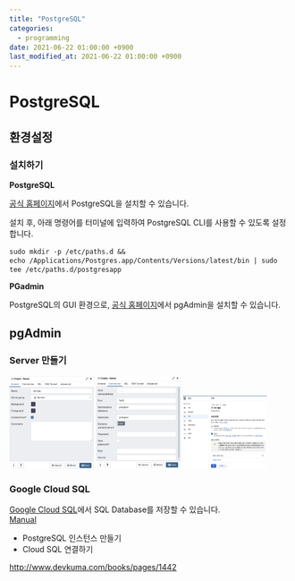 ```yaml
---
title: "PostgreSQL"
categories:
  - programming
date: 2021-06-22 01:00:00 +0900
last_modified_at: 2021-06-22 01:00:00 +0900
---
```


# PostgreSQL
## 환경설정

### 설치하기

**PostgreSQL**

[공식 홈페이지](https://postgresapp.com/)에서 PostgreSQL을 설치할 수 있습니다.

설치 후, 아래 명령어를 터미널에 입력하여 PostgreSQL CLI를 사용할 수 있도록 설정합니다.

```
sudo mkdir -p /etc/paths.d &&
echo /Applications/Postgres.app/Contents/Versions/latest/bin | sudo tee /etc/paths.d/postgresapp
```

**PGadmin**

PostgreSQL의 GUI 환경으로, [공식 홈페이지](https://www.pgadmin.org/download/)에서 pgAdmin을 설치할 수 있습니다.


## pgAdmin
### Server 만들기
<img src="../assets/images/pgAdmin_create_server1.png" alt="image" width="30%">
<img src="../assets/images/pgAdmin_create_server2.png" alt="image" width="30%">
<img src="../assets/images/pgAdmin_create_server3.png" alt="image" width="30%">

### Google Cloud SQL
[Google Cloud SQL](https://cloud.google.com/sql)에서 SQL Database를 저장할 수 있습니다.  
[Manual](https://cloud.google.com/sql/docs/postgres/quickstart?hl=ko)
- PostgreSQL 인스턴스 만들기
- Cloud SQL 연결하기


http://www.devkuma.com/books/pages/1442